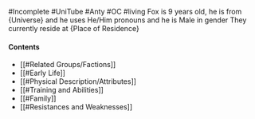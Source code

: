#Incomplete #UniTube #Anty #OC #living 
Fox is 9 years old, he is from {Universe} and he uses He/Him pronouns and he is Male in gender
They currently reside at {Place of Residence}
#### Contents
- [[#Related Groups/Factions]]
- [[#Early Life]]
- [[#Physical Description/Attributes]]
- [[#Training and Abilities]]
- [[#Family]]
- [[#Resistances and Weaknesses]]